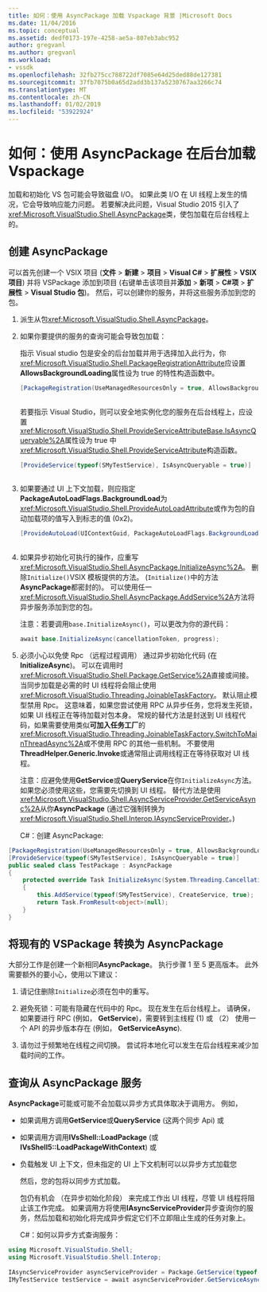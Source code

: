 ```yaml
---
title: 如何：使用 AsyncPackage 加载 Vspackage 背景 |Microsoft Docs
ms.date: 11/04/2016
ms.topic: conceptual
ms.assetid: dedf0173-197e-4258-ae5a-807eb3abc952
author: gregvanl
ms.author: gregvanl
ms.workload:
- vssdk
ms.openlocfilehash: 32fb275cc788722df7085e64d25ded88de127381
ms.sourcegitcommit: 37fb7075b0a65d2add3b137a5230767aa3266c74
ms.translationtype: MT
ms.contentlocale: zh-CN
ms.lasthandoff: 01/02/2019
ms.locfileid: "53922924"
---
```

# <a name="how-to-use-asyncpackage-to-load-vspackages-in-the-background"></a>如何：使用 AsyncPackage 在后台加载 Vspackage
加载和初始化 VS 包可能会导致磁盘 I/O。 如果此类 I/O 在 UI 线程上发生的情况，它会导致响应能力问题。 若要解决此问题，Visual Studio 2015 引入了<xref:Microsoft.VisualStudio.Shell.AsyncPackage>类，使包加载在后台线程上的。  
  
## <a name="create-an-asyncpackage"></a>创建 AsyncPackage  
 可以首先创建一个 VSIX 项目 (**文件** > **新建** > **项目** > **Visual C#**  > **扩展性** > **VSIX 项目**) 并将 VSPackage 添加到项目 (右键单击该项目并**添加** > **新项** >   **C#项** > **扩展性** >  **Visual Studio 包**)。 然后，可以创建你的服务，并将这些服务添加到您的包。  
  
1. 派生从包<xref:Microsoft.VisualStudio.Shell.AsyncPackage>。  
  
2. 如果你要提供的服务的查询可能会导致包加载：  
  
    指示 Visual studio 包是安全的后台加载并用于选择加入此行为，你<xref:Microsoft.VisualStudio.Shell.PackageRegistrationAttribute>应设置**AllowsBackgroundLoading**属性设为 true 的特性构造函数中。  
  
   ```csharp  
   [PackageRegistration(UseManagedResourcesOnly = true, AllowsBackgroundLoading = true)]  
  
   ```  
  
    若要指示 Visual Studio，则可以安全地实例化您的服务在后台线程上，应设置<xref:Microsoft.VisualStudio.Shell.ProvideServiceAttributeBase.IsAsyncQueryable%2A>属性设为 true 中<xref:Microsoft.VisualStudio.Shell.ProvideServiceAttribute>构造函数。  
  
   ```csharp  
   [ProvideService(typeof(SMyTestService), IsAsyncQueryable = true)]  
  
   ```  
  
3. 如果要通过 UI 上下文加载，则应指定**PackageAutoLoadFlags.BackgroundLoad**为<xref:Microsoft.VisualStudio.Shell.ProvideAutoLoadAttribute>或作为包的自动加载项的值写入到标志的值 (0x2)。  
  
   ```csharp  
   [ProvideAutoLoad(UIContextGuid, PackageAutoLoadFlags.BackgroundLoad)]  
  
   ```  
  
4. 如果异步初始化可执行的操作，应重写<xref:Microsoft.VisualStudio.Shell.AsyncPackage.InitializeAsync%2A>。 删除`Initialize()`VSIX 模板提供的方法。 (`Initialize()`中的方法**AsyncPackage**都密封的)。 可以使用任一<xref:Microsoft.VisualStudio.Shell.AsyncPackage.AddService%2A>方法将异步服务添加到您的包。  
  
    注意：若要调用`base.InitializeAsync()`，可以更改为你的源代码：  
  
   ```csharp  
   await base.InitializeAsync(cancellationToken, progress);  
   ```  
  
5. 必须小心以免使 Rpc （远程过程调用） 通过异步初始化代码 (在**InitializeAsync**)。 可以在调用时<xref:Microsoft.VisualStudio.Shell.Package.GetService%2A>直接或间接。  当同步加载是必需的时 UI 线程将会阻止使用<xref:Microsoft.VisualStudio.Threading.JoinableTaskFactory>。 默认阻止模型禁用 Rpc。 这意味着，如果您尝试使用 RPC 从异步任务，您将发生死锁，如果 UI 线程正在等待加载对包本身。 常规的替代方法是封送到 UI 线程代码，如果需要使用类似**可加入任务工厂**的<xref:Microsoft.VisualStudio.Threading.JoinableTaskFactory.SwitchToMainThreadAsync%2A>或不使用 RPC 的其他一些机制。  不要使用**ThreadHelper.Generic.Invoke**或通常阻止调用线程正在等待获取对 UI 线程。  
  
    注意：应避免使用**GetService**或**QueryService**在你`InitializeAsync`方法。 如果您必须使用这些，您需要先切换到 UI 线程。 替代方法是使用<xref:Microsoft.VisualStudio.Shell.AsyncServiceProvider.GetServiceAsync%2A>从你**AsyncPackage** (通过它强制转换为<xref:Microsoft.VisualStudio.Shell.Interop.IAsyncServiceProvider>。)  
  
   C#：创建 AsyncPackage:  
  
```csharp  
[PackageRegistration(UseManagedResourcesOnly = true, AllowsBackgroundLoading = true)]       
[ProvideService(typeof(SMyTestService), IsAsyncQueryable = true)]   
public sealed class TestPackage : AsyncPackage   
{   
    protected override Task InitializeAsync(System.Threading.CancellationToken cancellationToken, IProgress<ServiceProgressData> progress)   
    {               
        this.AddService(typeof(SMyTestService), CreateService, true);   
        return Task.FromResult<object>(null);   
    }   
}  
```  
  
## <a name="convert-an-existing-vspackage-to-asyncpackage"></a>将现有的 VSPackage 转换为 AsyncPackage  
 大部分工作是创建一个新相同**AsyncPackage**。 执行步骤 1 至 5 更高版本。 此外需要额外的要小心，使用以下建议：  
  
1.  请记住删除`Initialize`必须在包中的重写。  
  
2.  避免死锁：可能有隐藏在代码中的 Rpc。 现在发生在后台线程上。 请确保，如果要进行 RPC (例如， **GetService**)，需要转到主线程 (1) 或 （2） 使用一个 API 的异步版本存在 (例如， **GetServiceAsync**).  
  
3.  请勿过于频繁地在线程之间切换。 尝试将本地化可以发生在后台线程来减少加载时间的工作。  
  
## <a name="querying-services-from-asyncpackage"></a>查询从 AsyncPackage 服务  
 **AsyncPackage**可能或可能不会加载以异步方式具体取决于调用方。 例如，  
  
- 如果调用方调用**GetService**或**QueryService** (这两个同步 Api) 或  
  
- 如果调用方调用**IVsShell::LoadPackage** (或**IVsShell5::LoadPackageWithContext**) 或  
  
- 负载触发 UI 上下文，但未指定的 UI 上下文机制可以以异步方式加载您  
  
  然后，您的包将以同步方式加载。  
  
  包仍有机会 （在异步初始化阶段） 来完成工作出 UI 线程，尽管 UI 线程将阻止该工作完成。 如果调用方将使用**IAsyncServiceProvider**异步查询你的服务，然后加载和初始化将完成异步假定它们不立即阻止生成的任务对象上。  
  
  C#：如何以异步方式查询服务：  
  
```csharp  
using Microsoft.VisualStudio.Shell;   
using Microsoft.VisualStudio.Shell.Interop;   
  
IAsyncServiceProvider asyncServiceProvider = Package.GetService(typeof(SAsyncServiceProvider)) as IAsyncServiceProvider;   
IMyTestService testService = await asyncServiceProvider.GetServiceAsync(typeof(SMyTestService)) as IMyTestService;  
```
